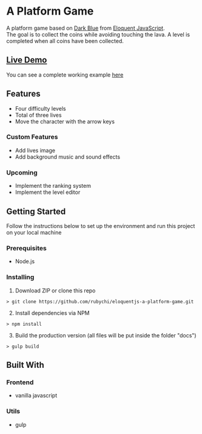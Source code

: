 # A Platform Game

A platform game based on [Dark Blue](http://www.lessmilk.com/game/dark-blue/) from [Eloquent JavaScript](http://eloquentjavascript.net/).<br>
The goal is to collect the coins while avoiding touching the lava. A level is completed when all coins have been collected.

## [Live Demo](https://rubychi.github.io/eloquentjs-a-platform-game)

You can see a complete working example [here](https://rubychi.github.io/eloquentjs-a-platform-game)

## Features

* Four difficulty levels
* Total of three lives
* Move the character with the arrow keys

### Custom Features

* Add lives image
* Add background music and sound effects

### Upcoming

* Implement the ranking system
* Implement the level editor

## Getting Started

Follow the instructions below to set up the environment and run this project on your local machine

### Prerequisites

* Node.js

### Installing

1. Download ZIP or clone this repo
```
> git clone https://github.com/rubychi/eloquentjs-a-platform-game.git
```

2. Install dependencies via NPM
```
> npm install
```

3. Build the production version (all files will be put inside the folder "docs")
```
> gulp build
```

## Built With

### Frontend

* vanilla javascript

### Utils

* gulp
